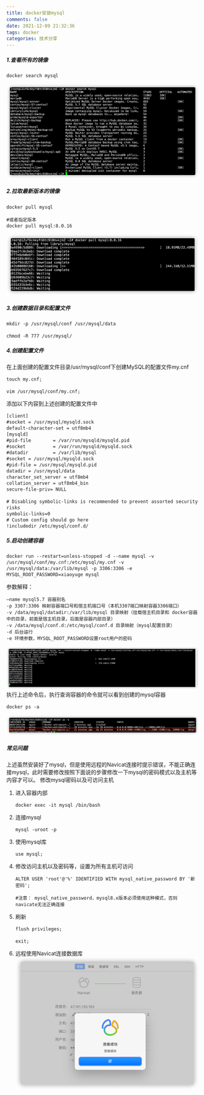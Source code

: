 ```yaml
---
title: docker安装mysql
comments: false
date: 2021-12-09 21:32:36
tags: docker
categories: 技术分享
---
```

##### 1.查看所有的镜像
```shell
docker search mysql
```
![](./docker-mysql/1.png)
##### 2.拉取最新版本的镜像
```shell
docker pull mysql

#或者指定版本
docker pull mysql:8.0.16
```
![](./docker-mysql/2.png)

##### 3.创建数据目录和配置文件
```shell
mkdir -p /usr/mysql/conf /usr/mysql/data

chmod -R 777 /usr/mysql/
```
##### 4.创建配置文件
在上面创建的配置文件目录/usr/mysql/conf下创建MySQL的配置文件my.cnf
```shell
touch my.cnf;

vim /usr/mysql/conf/my.cnf;
```
添加以下内容到上述创建的配置文件中
```properties
[client]
#socket = /usr/mysql/mysqld.sock
default-character-set = utf8mb4
[mysqld]
#pid-file        = /var/run/mysqld/mysqld.pid
#socket          = /var/run/mysqld/mysqld.sock
#datadir         = /var/lib/mysql
#socket = /usr/mysql/mysqld.sock
#pid-file = /usr/mysql/mysqld.pid
datadir = /usr/mysql/data
character_set_server = utf8mb4
collation_server = utf8mb4_bin
secure-file-priv= NULL

# Disabling symbolic-links is recommended to prevent assorted security risks
symbolic-links=0
# Custom config should go here
!includedir /etc/mysql/conf.d/
```
##### 5.启动创建容器
```shell
docker run --restart=unless-stopped -d --name mysql -v /usr/mysql/conf/my.cnf:/etc/mysql/my.cnf -v /usr/mysql/data:/var/lib/mysql -p 3306:3306 -e MYSQL_ROOT_PASSWORD=xiaoyuge mysql
```
参数解释：
```text
–name mysql5.7 容器别名
-p 3307:3306 映射容器端口号和宿主机端口号（本机3307端口映射容器3306端口）
-v /data/mysql/datadir:/var/lib/mysql 目录映射（挂载宿主机目录和 docker容器中的目录，前面是宿主机目录，后面是容器内部目录）
-v /data/mysql/conf.d:/etc/mysql/conf.d 目录映射（mysql配置目录）
-d 后台运行
-e 环境参数，MYSQL_ROOT_PASSWORD设置root用户的密码
```
![启动创建容器](./docker-mysql/3.png)
执行上述命令后，执行查询容器的命令就可以看到创建的mysql容器
```shell
docker ps -a
```
![启动创建容器](./docker-mysql/4.png)

##### 常见问题
上述虽然安装好了mysql，但是使用远程的Navicat连接时提示错误，不能正确连接mysql，此时需要修改按照下面说的步骤修改一下mysql的密码模式以及主机等内容才可以。
修改mysql密码以及可访问主机
1. 进入容器内部
    ```shell
    docker exec -it mysql /bin/bash
    ```
2. 连接mysql
    ```shell
    mysql -uroot -p
    ```
3. 使用mysql库
    ```shell
    use mysql;
    ```
4. 修改访问主机以及密码等，设置为所有主机可访问
    ```shell
    ALTER USER 'root'@'%' IDENTIFIED WITH mysql_native_password BY '新密码';
    
    #注意： mysql_native_password，mysql8.x版本必须使用这种模式，否则navicate无法正确连接
    ```
5. 刷新
    ```shell
    flush privileges;
    
    exit;
    ```
6. 远程使用Navicat连接数据库
![连接](./docker-mysql/5.png)